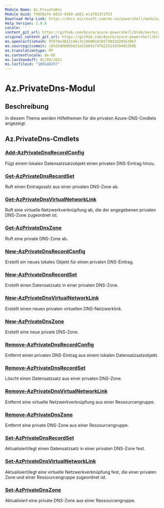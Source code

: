 ```yaml
---
Module Name: Az.PrivateDns
Module Guid: f9850afe-b631-4369-ab61-eca7023f2f53
Download Help Link: https://docs.microsoft.com/en-us/powershell/module/az.privatedns
Help Version: 1.0.0
Locale: ''
content_git_url: https://github.com/Azure/azure-powershell/blob/master/src/PrivateDns/PrivateDns/help/Az.PrivateDNS.md
original_content_git_url: https://github.com/Azure/azure-powershell/blob/master/src/PrivateDns/PrivateDns/help/Az.PrivateDNS.md
ms.openlocfilehash: 9f670e3013146c3c246001636573033d205b3867
ms.sourcegitcommit: c05d3d669b5631e526841f47b22513d78495350b
ms.translationtype: MT
ms.contentlocale: de-DE
ms.lasthandoff: 02/09/2021
ms.locfileid: "100146297"
---
```

# Az.PrivateDns-Modul
## Beschreibung
In diesem Thema werden Hilfethemen für die privaten Azure-DNS-Cmdlets angezeigt.

## Az.PrivateDns-Cmdlets
### [Add-AzPrivateDnsRecordConfig](Add-AzPrivateDnsRecordConfig.md)
Fügt einem lokalen Datensatzsatzobjekt einen privaten DNS-Eintrag hinzu.

### [Get-AzPrivateDnsRecordSet](Get-AzPrivateDnsRecordSet.md)
Ruft einen Eintragssatz aus einer privaten DNS-Zone ab.

### [Get-AzPrivateDnsVirtualNetworkLink](Get-AzPrivateDnsVirtualNetworkLink.md)
Ruft eine virtuelle Netzwerkverknüpfung ab, die der angegebenen privaten DNS-Zone zugeordnet ist.

### [Get-AzPrivateDnsZone](Get-AzPrivateDnsZone.md)
Ruft eine private DNS-Zone ab.

### [New-AzPrivateDnsRecordConfig](New-AzPrivateDnsRecordConfig.md)
Erstellt ein neues lokales Objekt für einen privaten DNS-Eintrag.

### [New-AzPrivateDnsRecordSet](New-AzPrivateDnsRecordSet.md)
Erstellt einen Datensatzsatz in einer privaten DNS-Zone.

### [New-AzPrivateDnsVirtualNetworkLink](New-AzPrivateDnsVirtualNetworkLink.md)
Erstellt einen neuen privaten virtuellen DNS-Netzwerklink.

### [New-AzPrivateDnsZone](New-AzPrivateDnsZone.md)
Erstellt eine neue private DNS-Zone.

### [Remove-AzPrivateDnsRecordConfig](Remove-AzPrivateDnsRecordConfig.md)
Entfernt einen privaten DNS-Eintrag aus einem lokalen Datensatzsatzobjekt.

### [Remove-AzPrivateDnsRecordSet](Remove-AzPrivateDnsRecordSet.md)
Löscht einen Datensatzsatz aus einer privaten DNS-Zone.

### [Remove-AzPrivateDnsVirtualNetworkLink](Remove-AzPrivateDnsVirtualNetworkLink.md)
Entfernt eine virtuelle Netzwerkverknüpfung aus einer Ressourcengruppe.

### [Remove-AzPrivateDnsZone](Remove-AzPrivateDnsZone.md)
Entfernt eine private DNS-Zone aus einer Ressourcengruppe.

### [Set-AzPrivateDnsRecordSet](Set-AzPrivateDnsRecordSet.md)
Aktualisiert/legt einen Datensatzsatz in einer privaten DNS-Zone fest.

### [Set-AzPrivateDnsVirtualNetworkLink](Set-AzPrivateDnsVirtualNetworkLink.md)
Aktualisiert/legt eine virtuelle Netzwerkverknüpfung fest, die einer privaten Zone und einer Ressourcengruppe zugeordnet ist.

### [Set-AzPrivateDnsZone](Set-AzPrivateDnsZone.md)
Aktualisiert eine private DNS-Zone aus einer Ressourcengruppe.

